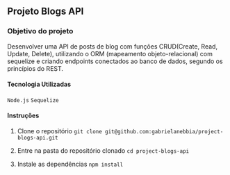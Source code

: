 ## Projeto Blogs API

### Objetivo do projeto

Desenvolver uma API de posts de blog com funções CRUD(Create, Read, Update, Delete), utilizando o ORM (mapeamento objeto-relacional) com sequelize e criando endpoints conectados ao banco de dados, segundo os princípios do REST.

#### Tecnologia Utilizadas

`Node.js`
`Sequelize`

#### Instruções

1. Clone o repositório
`git clone git@github.com:gabrielanebbia/project-blogs-api.git`

2. Entre na pasta do repositório clonado
`cd project-blogs-api`

3. Instale as dependências
`npm install`
